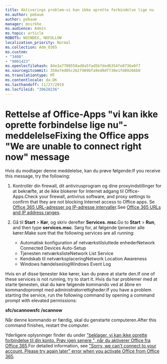 ```yaml
---
title: Aktiverings problem-vi kan ikke oprette forbindelse lige nu
ms.author: pebaum
author: pebaum
manager: mnirkhe
ms.audience: Admin
ms.topic: article
ROBOTS: NOINDEX, NOFOLLOW
localization_priority: Normal
ms.collection: Adm_O365
ms.custom:
- "3408"
- "9001423"
ms.openlocfilehash: 84e3a7700558ad8a5fad5b7ded6354fe8736e0f7
ms.sourcegitcommit: 358e7ed05c262f909bfa9ed0df730e1fd89266b8
ms.translationtype: MT
ms.contentlocale: da-DK
ms.lasthandoff: 11/27/2019
ms.locfileid: "39628236"
---
```

# <a name="fixing-the-office-apps-we-are-unable-to-connect-right-now-message"></a><span data-ttu-id="11654-102">Rettelse af Office-Apps "vi kan ikke oprette forbindelse lige nu"-meddelelse</span><span class="sxs-lookup"><span data-stu-id="11654-102">Fixing the Office apps "We are unable to connect right now" message</span></span>

<span data-ttu-id="11654-103">Hvis du modtager denne meddelelse, kan du prøve følgende:</span><span class="sxs-lookup"><span data-stu-id="11654-103">If you receive this message, try the following:</span></span>

1. <span data-ttu-id="11654-104">Kontrollér din firewall, dit antivirusprogram og dine proxyindstillinger for at bekræfte, at de ikke blokerer for Internet adgang til Office-Apps.</span><span class="sxs-lookup"><span data-stu-id="11654-104">Check your firewall, antivirus software, and proxy settings to confirm that they are not blocking Internet access to Office apps.</span></span> <span data-ttu-id="11654-105">Se [Office 365 URL-adresser og IP-adresse intervaller](https://docs.microsoft.com/office365/enterprise/urls-and-ip-address-ranges).</span><span class="sxs-lookup"><span data-stu-id="11654-105">See [Office 365 URLs and IP address ranges](https://docs.microsoft.com/office365/enterprise/urls-and-ip-address-ranges).</span></span>

2. <span data-ttu-id="11654-106">Gå til **Start** > **Kør**, og skriv derefter **Services. msc**.</span><span class="sxs-lookup"><span data-stu-id="11654-106">Go to **Start** > **Run**, and then type **services.msc**.</span></span> <span data-ttu-id="11654-107">Sørg for, at følgende tjenester alle kører:</span><span class="sxs-lookup"><span data-stu-id="11654-107">Make sure that the following services are all running:</span></span>
    - <span data-ttu-id="11654-108">Automatisk konfiguration af netværkstilsluttede enheder</span><span class="sxs-lookup"><span data-stu-id="11654-108">Network Connected Devices Auto-Setup</span></span>
    - <span data-ttu-id="11654-109">Tjenesten netværksliste</span><span class="sxs-lookup"><span data-stu-id="11654-109">Network List Service</span></span>
    - <span data-ttu-id="11654-110">Kendskab til netværksplacering</span><span class="sxs-lookup"><span data-stu-id="11654-110">Network Location Awareness</span></span>
    - <span data-ttu-id="11654-111">Windows hændelseslog</span><span class="sxs-lookup"><span data-stu-id="11654-111">Windows Event Log</span></span>

<span data-ttu-id="11654-112">Hvis en af disse tjenester ikke kører, kan du prøve at starte den.</span><span class="sxs-lookup"><span data-stu-id="11654-112">If one of these services is not running, try to start it.</span></span> <span data-ttu-id="11654-113">Hvis du har problemer med at starte tjenesten, skal du køre følgende kommando ved at åbne en kommandoprompt med administratorrettigheder:</span><span class="sxs-lookup"><span data-stu-id="11654-113">If you have a problem starting the service, run the following command by opening a command prompt with elevated permissions:</span></span>

<span data-ttu-id="11654-114">**sfc/scannow**</span><span class="sxs-lookup"><span data-stu-id="11654-114">**sfc /scannow**</span></span>

<span data-ttu-id="11654-115">Når denne kommando er færdig, skal du genstarte computeren.</span><span class="sxs-lookup"><span data-stu-id="11654-115">After this command finishes, restart the computer.</span></span>

<span data-ttu-id="11654-116">Yderligere oplysninger finder du under ["beklager, vi kan ikke oprette forbindelse til din konto. Prøv igen senere ", når du aktiverer Office fra Office 365](https://docs.microsoft.com/office/troubleshoot/activation-installation/issue-when-activate-office-from-office-365).</span><span class="sxs-lookup"><span data-stu-id="11654-116">For detailed information, see ["Sorry, we can't connect to your account. Please try again later" error when you activate Office from Office 365](https://docs.microsoft.com/office/troubleshoot/activation-installation/issue-when-activate-office-from-office-365).</span></span>
